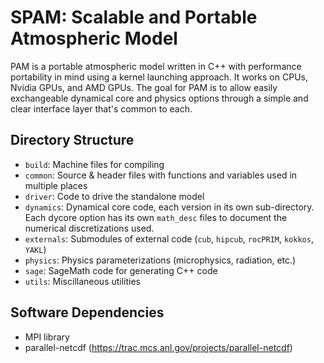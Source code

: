 # SPAM: Scalable and Portable Atmospheric Model

PAM is a portable atmospheric model written in C++ with performance portability in mind using a kernel launching approach. It works on CPUs, Nvidia GPUs, and AMD GPUs. The goal for PAM is to allow easily exchangeable dynamical core and physics options through a simple and clear interface layer that's common to each.

## Directory Structure

* `build`: Machine files for compiling
* `common`: Source & header files with functions and variables used in multiple places
* `driver`: Code to drive the standalone model
* `dynamics`: Dynamical core code, each version in its own sub-directory. Each dycore option has its own `math_desc` files to document the numerical discretizations used.
* `externals`: Submodules of external code (`cub`, `hipcub`, `rocPRIM`, `kokkos`, `YAKL`)
* `physics`: Physics parameterizations (microphysics, radiation, etc.)
* `sage`: SageMath code for generating C++ code
* `utils`: Miscillaneous utilities

## Software Dependencies
* MPI library
* parallel-netcdf (https://trac.mcs.anl.gov/projects/parallel-netcdf)
